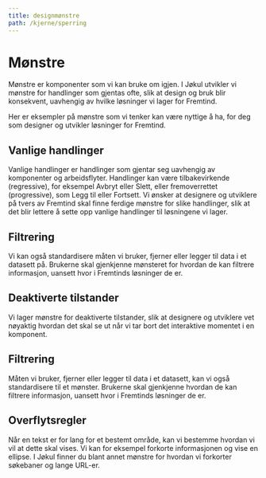 ```yaml
---
title: designmønstre
path: /kjerne/sperring
---
```


# Mønstre
Mønstre er komponenter som vi kan bruke om igjen. I Jøkul utvikler vi mønstre for handlinger som gjentas ofte, slik at design og bruk blir konsekvent, uavhengig av hvilke løsninger vi lager for Fremtind.

Her er eksempler på mønstre som vi tenker kan være nyttige å ha, for deg som designer og utvikler løsninger for Fremtind.

## Vanlige handlinger
Vanlige handlinger er handlinger som gjentar seg uavhengig av komponenter og arbeidsflyter. Handlinger kan være tilbakevirkende (regressive), for eksempel Avbryt eller Slett, eller fremoverrettet (progressive), som Legg til eller Fortsett.
Vi ønsker at designere og utviklere på tvers av Fremtind skal finne ferdige mønstre for slike handlinger, slik at det blir lettere å sette opp vanlige handlinger til løsningene vi lager.

## Filtrering
Vi kan også standardisere måten vi bruker, fjerner eller legger til data i et datasett på. Brukerne skal gjenkjenne mønsteret for  hvordan de kan filtrere informasjon, uansett hvor i Fremtinds løsninger de er.

## Deaktiverte tilstander
Vi lager mønstre for deaktiverte tilstander, slik at designere og utviklere vet nøyaktig hvordan det skal se ut når vi tar bort det interaktive momentet i en komponent.

## Filtrering
Måten vi bruker, fjerner eller legger til data i et datasett, kan vi også standardisere til et mønster. Brukerne skal gjenkjenne hvordan de kan filtrere informasjon, uansett hvor i Fremtinds løsninger de er.

## Overflytsregler
Når en tekst er for lang for et bestemt område, kan vi bestemme hvordan vi vil at dette skal vises. Vi kan for eksempel forkorte informasjonen og vise en ellipse. I Jøkul finner du blant annet mønstre for hvordan vi forkorter søkebaner og lange URL-er.
